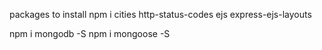 packages to install
npm i cities http-status-codes ejs express-ejs-layouts

npm i mongodb -S
npm i mongoose -S
